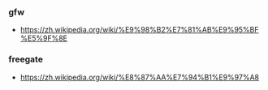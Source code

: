 ### gfw

- https://zh.wikipedia.org/wiki/%E9%98%B2%E7%81%AB%E9%95%BF%E5%9F%8E

### freegate

- https://zh.wikipedia.org/wiki/%E8%87%AA%E7%94%B1%E9%97%A8

